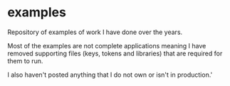 # examples

Repository of examples of work I have done over the years.

Most of the examples are not complete applications meaning I have removed supporting files (keys, tokens and libraries) that are required for them to run.

I also haven't posted anything that I do not own or isn't in production.'